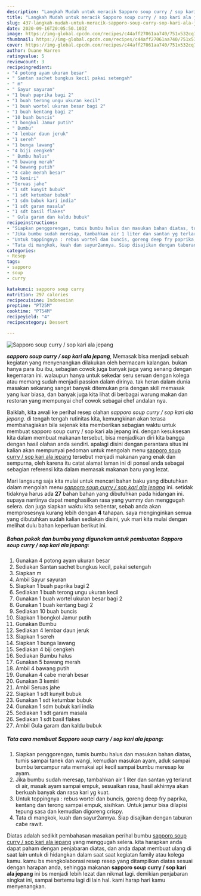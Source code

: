 ```yaml
---
description: "Langkah Mudah untuk meracik Sapporo soup curry / sop kari ala jepang yang Enak Banget"
title: "Langkah Mudah untuk meracik Sapporo soup curry / sop kari ala jepang yang Enak Banget"
slug: 437-langkah-mudah-untuk-meracik-sapporo-soup-curry-sop-kari-ala-jepang-yang-enak-banget
date: 2020-09-16T20:05:50.103Z
image: https://img-global.cpcdn.com/recipes/c44aff27061aa740/751x532cq70/sapporo-soup-curry-sop-kari-ala-jepang-foto-resep-utama.jpg
thumbnail: https://img-global.cpcdn.com/recipes/c44aff27061aa740/751x532cq70/sapporo-soup-curry-sop-kari-ala-jepang-foto-resep-utama.jpg
cover: https://img-global.cpcdn.com/recipes/c44aff27061aa740/751x532cq70/sapporo-soup-curry-sop-kari-ala-jepang-foto-resep-utama.jpg
author: Duane Warren
ratingvalue: 5
reviewcount: 3
recipeingredient:
- "4 potong ayam ukuran besar"
- " Santan sachet bungkus kecil pakai setengah"
- " m"
- " Sayur sayuran"
- "1 buah paprika bagi 2"
- "1 buah terong ungu ukuran kecil"
- "1 buah wortel ukuran besar bagi 2"
- "1 buah kentang bagi 2"
- "10 buah buncis"
- "1 bongkol Jamur putih"
- " Bumbu"
- "4 lembar daun jeruk"
- "1 sereh"
- "1 bunga lawang"
- "4 biji cengkeh"
- " Bumbu halus"
- "5 bawang merah"
- "4 bawang putih"
- "4 cabe merah besar"
- "3 kemiri"
- "Seruas jahe"
- "1 sdt kunyit bubuk"
- "1 sdt ketumbar bubuk"
- "1 sdm bubuk kari india"
- "1 sdt garam masala"
- "1 sdt basil flakes"
- " Gula garam dan kaldu bubuk"
recipeinstructions:
- "Siapkan penggorengan, tumis bumbu halus dan masukan bahan diatas, tumis sampai tanek dan wangi, kemudian masukan ayam, aduk sampai bumbu tercampur rata memakai api kecil sampai bumbu meresap ke ayam."
- "Jika bumbu sudah meresap, tambahkan air 1 liter dan santan yg terlarut di air, masak ayam sampai empuk, sesuaikan rasa, hasil akhirnya akan berkuah banyak dan rasa kari yg kuat."
- "Untuk toppingnya : rebus wortel dan buncis, goreng deep fry paprika, kentang dan terong sampai empuk, sisihkan. Untuk jamur bisa dilapisi tepung sasa dan kemudian digoreng crispy."
- "Tata di mangkok, kuah dan sayur2annya. Siap disajikan dengan taburan cabe rawit."
categories:
- Resep
tags:
- sapporo
- soup
- curry

katakunci: sapporo soup curry 
nutrition: 297 calories
recipecuisine: Indonesian
preptime: "PT25M"
cooktime: "PT54M"
recipeyield: "4"
recipecategory: Dessert

---
```



![Sapporo soup curry / sop kari ala jepang](https://img-global.cpcdn.com/recipes/c44aff27061aa740/751x532cq70/sapporo-soup-curry-sop-kari-ala-jepang-foto-resep-utama.jpg)

<b><i>sapporo soup curry / sop kari ala jepang</i></b>, Memasak bisa menjadi sebuah kegiatan yang menyenangkan dilakukan oleh bermacam kalangan. bukan hanya para ibu ibu, sebagian cowok juga banyak juga yang senang dengan kegemaran ini. walaupun hanya untuk sekedar seru seruan dengan kolega atau memang sudah menjadi passion dalam dirinya. tak heran dalam dunia masakan sekarang sangat banyak ditemukan pria dengan skill memasak yang luar biasa, dan banyak juga kita lihat di berbagai warung makan dan restoran yang mempunyai chef cowok sebagai chef andalan nya.



Baiklah, kita awali ke perihal resep olahan <i>sapporo soup curry / sop kari ala jepang</i>. di tengah tengah rutinitas kita, kemungkinan akan terasa membahagiakan bila sejenak kita memberikan sebagian waktu untuk membuat sapporo soup curry / sop kari ala jepang ini. dengan kesuksesan kita dalam membuat makanan tersebut, bisa menjadikan diri kita bangga dengan hasil olahan anda sendiri. apalagi disini dengan perantara situs ini kalian akan mempunyai pedoman untuk mengolah menu <u>sapporo soup curry / sop kari ala jepang</u> tersebut menjadi makanan yang enak dan sempurna, oleh karena itu catat alamat laman ini di ponsel anda sebagai sebagian referensi kita dalam memasak makanan baru yang lezat.


Mari langsung saja kita mulai untuk mencari bahan baku yang dibutuhkan dalam mengolah menu <u><i>sapporo soup curry / sop kari ala jepang</i></u> ini. setidak tidaknya harus ada <b>27</b> bahan bahan yang dibutuhkan pada hidangan ini. supaya nantinya dapat menghasilkan rasa yang yummy dan menggugah selera. dan juga siapkan waktu kita sebentar, sebab anda akan memprosesnya kurang lebih dengan <b>4</b> tahapan. saya menginginkan semua yang dibutuhkan sudah kalian sediakan disini, yuk mari kita mulai dengan melihat dulu bahan keperluan berikut ini.

<!--inarticleads1-->

##### Bahan pokok dan bumbu yang digunakan untuk pembuatan Sapporo soup curry / sop kari ala jepang:

1. Gunakan 4 potong ayam ukuran besar
1. Sediakan  Santan sachet bungkus kecil, pakai setengah
1. Siapkan  m
1. Ambil  Sayur sayuran
1. Siapkan 1 buah paprika bagi 2
1. Sediakan 1 buah terong ungu ukuran kecil
1. Gunakan 1 buah wortel ukuran besar bagi 2
1. Gunakan 1 buah kentang bagi 2
1. Sediakan 10 buah buncis
1. Siapkan 1 bongkol Jamur putih
1. Gunakan  Bumbu
1. Sediakan 4 lembar daun jeruk
1. Siapkan 1 sereh
1. Siapkan 1 bunga lawang
1. Sediakan 4 biji cengkeh
1. Sediakan  Bumbu halus
1. Gunakan 5 bawang merah
1. Ambil 4 bawang putih
1. Gunakan 4 cabe merah besar
1. Gunakan 3 kemiri
1. Ambil Seruas jahe
1. Siapkan 1 sdt kunyit bubuk
1. Gunakan 1 sdt ketumbar bubuk
1. Gunakan 1 sdm bubuk kari india
1. Sediakan 1 sdt garam masala
1. Sediakan 1 sdt basil flakes
1. Ambil  Gula garam dan kaldu bubuk




<!--inarticleads2-->

##### Tata cara membuat Sapporo soup curry / sop kari ala jepang:

1. Siapkan penggorengan, tumis bumbu halus dan masukan bahan diatas, tumis sampai tanek dan wangi, kemudian masukan ayam, aduk sampai bumbu tercampur rata memakai api kecil sampai bumbu meresap ke ayam.
1. Jika bumbu sudah meresap, tambahkan air 1 liter dan santan yg terlarut di air, masak ayam sampai empuk, sesuaikan rasa, hasil akhirnya akan berkuah banyak dan rasa kari yg kuat.
1. Untuk toppingnya : rebus wortel dan buncis, goreng deep fry paprika, kentang dan terong sampai empuk, sisihkan. Untuk jamur bisa dilapisi tepung sasa dan kemudian digoreng crispy.
1. Tata di mangkok, kuah dan sayur2annya. Siap disajikan dengan taburan cabe rawit.




Diatas adalah sedikit pembahasan masakan perihal bumbu <u>sapporo soup curry / sop kari ala jepang</u> yang menggugah selera. kita harapkan anda dapat paham dengan penjabaran diatas, dan anda dapat membuat ulang di saat lain untuk di hidangkan dalam saat saat kegiatan family atau kolega kamu. kamu bs mengkolaborasi resep resep yang ditampilkan diatas sesuai dengan harapan anda, sehingga makanan <b>sapporo soup curry / sop kari ala jepang</b> ini bs menjadi lebih lezat dan nikmat lagi. demikian penjabaran singkat ini, sampai bertemu lagi di lain hal. kami harap hari kamu menyenangkan.
